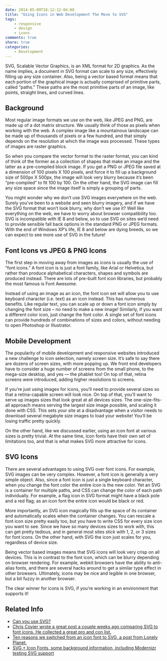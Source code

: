 ```yaml
---
date: 2014-05-09T18:12:12-04:00
title: "Using Icons in Web Development The Move to SVG"
tags:
    - responsive
    - design
    - icons
comments: true
share: true
categories:
    - Development
---
```


SVG, Scalable Vector Graphics, is an XML format for 2D graphics. As the name implies, a document in SVG format can scale to any size, effectively filling up any size container. Also, being a vector based format means that each portion of the graphical image is actually comprised of primitive parts, called “paths.” These paths are the most primitive parts of an image, like points, straight lines, and curved lines.

## Background

Most regular image formats we use on the web, like JPEG and PNG, are made up of a dot matrix structure. We usually think of those as pixels when working with the web. A complex image like a mountainous landscape can be made up of thousands of pixels or a few hundred, and that simply depends on the resolution at which the image was processed. These types of images are raster graphics.

So when you compare the vector format to the raster format, you can kind of think of the former as a collection of shapes that make an image and the latter as a pre-compiled block image. If you get a PNG or JPEG file saved at a dimension of 100 pixels X 100 pixels, and force it to fill up a background size of 500px X 500px, the image will look very blurry because it’s been “pre-compiled” to fit 100 by 100. On the other hand, the SVG image can fill any size space since the image itself is simply a grouping of parts.

You might wonder why we don’t use SVG images everywhere on the web. Surely you’ve been to a website and seen blurry imagery, and if we have the SVG format that won’t look blurry, why don’t we use it? Well like everything on the web, we have to worry about browser compatibility too. SVG is incompatible with IE 8 and below, so to use SVG on sites we’d need to provide sensible fall back options in the standard PNG or JPEG formats. With the end of Windows XP’s life, IE 8 and below are dying breeds, so we can expect to see more use of SVG in the future!

## Font Icons vs JPEG & PNG Icons

The first step in moving away from images as icons is usually the use of “font icons.” A font icon is is just a font family, like Arial or Helvetica, but rather than produce alphabetical characters, shapes and symbols are produced instead. There are lots of pre-built font icon libraries, but probably the most famous is Font Awesome.

Instead of using an image as an icon, the font icon set will allow you to use keyboard character (i.e. text) as an icon instead. This has numerous benefits. Like regular text, you can scale up or down a font icon simply by changing the font size – no need to make a new image! Similarly, if you want a different color icon, just change the font color. A single set of font icons can provide hundreds of combinations of sizes and colors, without needing to open Photoshop or Illustrator.

## Mobile Development

The popularity of mobile development and responsive websites introduced a new challenge to icon selection, namely screen size. It’s safe to say there are dozens of screen sizes, with more popping up. We front end developers have to consider a huge number of screens from the small phone, to the mega-size desktop, and yes — the phablet too! On top of that, retina screens were introduced, adding higher resolutions to screens.

If you’re just using images for icons, you’ll need to provide several sizes so that a retina-capable screen will look nice. On top of that, you’ll want to serve up images sizes that look great at all devices sizes. The one-size-fits-all approach means serving the largest size image possible, and scaling it done with CSS. This sets your site at a disadvantage when a visitor needs to download several megabyte size images to load your website! You’ll be losing traffic pretty quickly.

On the other hand, like we discussed earlier, using an icon font at various sizes is pretty trivial. At the same time, icon fonts have their own set of limitations too, and that is what makes SVG more attractive for icons.

## SVG Icons

There are several advantages to using SVG over font icons. For example, SVG images can be very complex. However, a font icon is generally a very simple object. Also, since a font icon is just a single keyboard character, when you change the font color the entire icon is the new color. Yet an SVG is a container for multiple paths, and CSS can change the color of each path individually. For example, a flag icon in SVG format might have a black pole and a red flag; as an icon font the entire icon would be black or red.

More importantly, an SVG icon magically fills up the space of its container and automatically scales when the container changes. You can rescale a font icon size pretty easily too, but you have to write CSS for every size icon you want to see. Since we have so many devices sizes to work with, this can get pretty tedious, and in general most sites stick with 1, 2, or 3 sizes for font icons. On the other hand, with SVG the icon just scales for you, regardless of device size.

Being vector based images means that SVG icons will look very crisp on all devices. This is in contrast to the font icon, which can be blurry depending on browser rendering. For example, webkit browsers have the ability to anti-alias fonts, and there are several hacks around to get a similar type effect in other browsers. Ultimately, icons may be nice and legible in one browser, but a bit fuzzy in another browser.

The clear winner for icons is SVG, if you’re working in an environment that supports it!

## Related Info

* [Can you use SVG?](http://caniuse.com/#search=svg)
* [Chris Coyier wrote a great post a couple weeks ago comparing SVG to font icons. He collected a great pro and con list.](http://css-tricks.com/icon-fonts-vs-svg)
* [Ten reasons we switched from an icon font to SVG, a post from Lonely Planet.](http://ianfeather.co.uk/ten-reasons-we-switched-from-an-icon-font-to-svg/)
* [SVG + Icon Fonts, some background information, including Modernizr testing SVG support](http://jefff.co/misc/svg)

